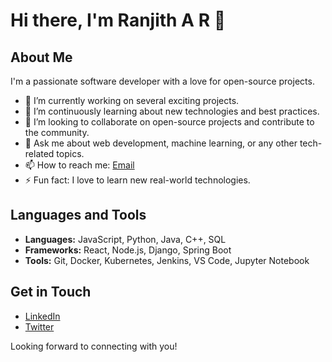 # Hi there, I'm Ranjith A R 👋

## About Me

I'm a passionate software developer with a love for open-source projects.

- 🔭 I’m currently working on several exciting projects.
- 🌱 I’m continuously learning about new technologies and best practices.
- 👯 I’m looking to collaborate on open-source projects and contribute to the community.
- 💬 Ask me about web development, machine learning, or any other tech-related topics.
- 📫 How to reach me: [Email](mailto:24ranjith2003@gmail.com)
- ⚡ Fun fact: I love to learn new real-world technologies.

## Languages and Tools

- **Languages:** JavaScript, Python, Java, C++, SQL
- **Frameworks:** React, Node.js, Django, Spring Boot
- **Tools:** Git, Docker, Kubernetes, Jenkins, VS Code, Jupyter Notebook

## Get in Touch

- [LinkedIn](https://www.linkedin.com/in/ranjith-a-r)
- [Twitter](https://twitter.com/ranjith-a-r)

Looking forward to connecting with you!
